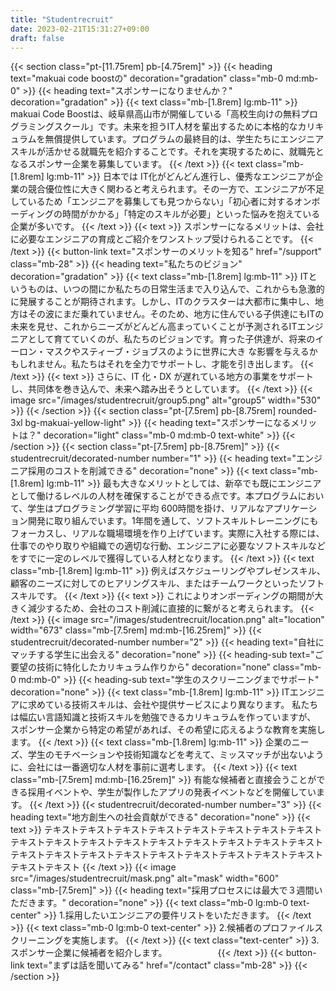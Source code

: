 ```yaml
---
title: "Studentrecruit"
date: 2023-02-21T15:31:27+09:00
draft: false
---
```

{{< section class="pt-[11.75rem] pb-[4.75rem]" >}}
    {{< heading text="makuai code boostの" decoration="gradation" class="mb-0 md:mb-0" >}}
    {{< heading text="スポンサーになりませんか？" decoration="gradation" >}}
    {{< text class="mb-[1.8rem] lg:mb-11" >}}
        makuai Code Boostは、岐阜県高山市が開催している「高校生向けの無料プログラミングスクール」です。未来を担うIT人材を輩出するために本格的なカリキュラムを無償提供しています。プログラムの最終目的は、学生たちにエンジニアスキルが活かせる就職先を紹介することです。それを実現するために、就職先となるスポンサー企業を募集しています。
    {{< /text >}}
    {{< text class="mb-[1.8rem] lg:mb-11" >}}
        日本では IT化がどんどん進行し、優秀なエンジニアが企業の競合優位性に大きく関わると考えられます。その一方で、エンジニアが不足しているため「エンジニアを募集しても見つからない」「初心者に対するオンボーディングの時間がかかる」「特定のスキルが必要」といった悩みを抱えている企業が多いです。
    {{< /text >}}
    {{< text >}}
        スポンサーになるメリットは、会社に必要なエンジニアの育成とご紹介をワンストップ受けられることです。
    {{< /text >}}
    {{< button-link text="スポンサーのメリットを知る" href="/support" class="mb-28" >}}
    {{< heading text="私たちのビジョン" decoration="gradation" >}}
    {{< text class="mb-[1.8rem] lg:mb-11" >}}
        ITというものは、いつの間にか私たちの日常生活まで入り込んで、これからも急激的に発展することが期待されます。しかし、ITのクラスターは大都市に集中し、地方はその波にまだ乗れていません。そのため、地方に住んでいる子供達にもITの未来を見せ、これからニーズがどんどん高まっていくことが予測されるITエンジニアとして育てていくのが、私たちのビジョンです。育った子供達が、将来のイーロン・マスクやスティーブ・ジョブスのように世界に大き な影響を与えるかもしれません。私たちはそれを全力でサポートし、才能を引き出します。
    {{< /text >}}
    {{< text >}}
        さらに、IT 化・DX が遅れている地方の事業をサポートし、共同体を巻き込んで、未来へ踏み出そうとしています。
    {{< /text >}}
    {{< image src="/images/studentrecruit/group5.png" alt="group5" width="530" >}}
{{< /section >}}
{{< section class="pt-[7.5rem] pb-[8.75rem] rounded-3xl bg-makuai-yellow-light" >}}
    {{< heading text="スポンサーになるメリットは？" decoration="light" class="mb-0 md:mb-0 text-white" >}}
{{< /section >}}
{{< section class="pt-[7.5rem] pb-[8.75rem]" >}}
    {{< studentrecruit/decorated-number number="1" >}}
    {{< heading text="エンジニア採用のコストを削減できる" decoration="none" >}}
    {{< text class="mb-[1.8rem] lg:mb-11" >}}
        最も大きなメリットとしては、新卒でも既にエンジニアとして働けるレベルの人材を確保することができる点です。本プログラムにおいて、学生はプログラミング学習に平均 600時間を掛け、リアルなアプリケーション開発に取り組んでいます。1年間を通して、ソフトスキルトレーニングにもフォーカスし、リアルな職場環境を作り上げています。実際に入社する際には、仕事でのやり取りや組織での適切な行動、エンジニアに必要なソフトスキルなどをすでに一定のレベルで獲得している人材となります。
    {{< /text >}}
    {{< text class="mb-[1.8rem] lg:mb-11" >}}
        例えばスケジューリングやプレゼンスキル、顧客のニーズに対してのヒアリングスキル、またはチームワークといったソフトスキルです。
    {{< /text >}}
    {{< text >}}
        これによりオンボーディングの期間が大きく減少するため、会社のコスト削減に直接的に繋がると考えられます。
    {{< /text >}}
    {{< image src="/images/studentrecruit/location.png" alt="location" width="673" class="mb-[7.5rem] md:mb-[16.25rem]" >}}
    {{< studentrecruit/decorated-number number="2" >}}
    {{< heading text="自社にマッチする学生に出会える" decoration="none" >}}
    {{< heading-sub text="ご要望の技術に特化したカリキュラム作りから" decoration="none" class="mb-0 md:mb-0" >}}
    {{< heading-sub text="学生のスクリーニングまでサポート" decoration="none" >}}
    {{< text class="mb-[1.8rem] lg:mb-11" >}}
        ITエンジニアに求めている技術スキルは、会社や提供サービスにより異なります。
        私たちは幅広い言語知識と技術スキルを勉強できるカリキュラムを作っていますが、
        スポンサー企業から特定の希望があれば、その希望に応えるような教育を実施します。
    {{< /text >}}
    {{< text class="mb-[1.8rem] lg:mb-11" >}}
        企業のニーズ、学生のモチベーションや技術知識などを考えて、ミッスマッチが出ないように、会社には一番適切な人材を事前に選考します。
    {{< /text >}}
    {{< text class="mb-[7.5rem] md:mb-[16.25rem]" >}}
        有能な候補者と直接会うことができる採用イベントや、学生が製作したアプリの発表イベントなどを開催しています。
    {{< /text >}}
    {{< studentrecruit/decorated-number number="3" >}}
    {{< heading text="地方創生への社会貢献ができる" decoration="none" >}}
    {{< text >}}
        テキストテキストテキストテキストテキストテキストテキストテキストテキストテキストテキストテキストテキストテキストテキストテキストテキストテキストテキストテキストテキストテキストテキストテキストテキストテキストテキストテキスト
    {{< /text >}}
    {{< image src="/images/studentrecruit/mask.png" alt="mask" width="600" class="mb-[7.5rem]" >}}
    {{< heading text="採用プロセスには最大で３週間いただきます。" decoration="none" >}}
    {{< text class="mb-0 lg:mb-0 text-center" >}}
        1.採用したいエンジニアの要件リストをいただきます。
    {{< /text >}}
    {{< text class="mb-0 lg:mb-0 text-center" >}}
        2.候補者のプロファイルスクリーニングを実施します。
    {{< /text >}}
    {{< text class="text-center" >}}
        3.スポンサー企業に候補者を紹介します。　　　　　　
    {{< /text >}}
    {{< button-link text="まずは話を聞いてみる" href="/contact" class="mb-28" >}}
{{< /section >}}